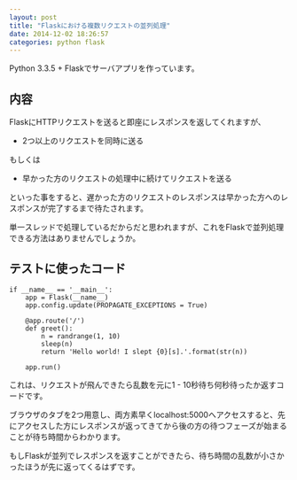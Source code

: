 ```yaml
---
layout: post
title: "Flaskにおける複数リクエストの並列処理"
date: 2014-12-02 18:26:57
categories: python flask
---
```

<p>Python 3.3.5 + Flaskでサーバアプリを作っています。</p>

<h2>内容</h2>

<p>FlaskにHTTPリクエストを送ると即座にレスポンスを返してくれますが、</p>

<ul>
<li>2つ以上のリクエストを同時に送る</li>
</ul>

<p>もしくは</p>

<ul>
<li>早かった方のリクエストの処理中に続けてリクエストを送る</li>
</ul>

<p>といった事をすると、遅かった方のリクエストのレスポンスは早かった方へのレスポンスが完了するまで待たされます。</p>

<p>単一スレッドで処理しているだからだと思われますが、これをFlaskで並列処理できる方法はありませんでしょうか。</p>

<h2>テストに使ったコード</h2>



<pre class="lang-py prettyprint-override"><code>if __name__ == '__main__':
    app = Flask(__name__)
    app.config.update(PROPAGATE_EXCEPTIONS = True)

    @app.route('/')
    def greet():
        n = randrange(1, 10)
        sleep(n)
        return 'Hello world! I slept {0}[s].'.format(str(n))

    app.run()
</code></pre>

<p>これは、リクエストが飛んできたら乱数を元に1 - 10秒待ち何秒待ったか返すコードです。</p>

<p>ブラウザのタブを2つ用意し、両方素早くlocalhost:5000へアクセスすると、先にアクセスした方にレスポンスが返ってきてから後の方の待つフェーズが始まることが待ち時間からわかります。</p>

<p>もしFlaskが並列でレスポンスを返すことができたら、待ち時間の乱数が小さかったほうが先に返ってくるはずです。</p>

